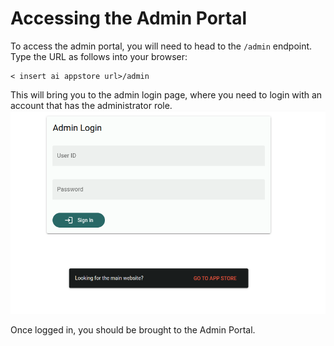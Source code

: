 # Accessing the Admin Portal
To access the admin portal, you will need to head to the `/admin` endpoint. Type the URL as follows into your browser:
```
< insert ai appstore url>/admin
```

This will bring you to the admin login page, where you need to login with an account that has the administrator role.
![Admin Login Page](../../_static/admin/admin-login.png)

Once logged in, you should be brought to the Admin Portal.
